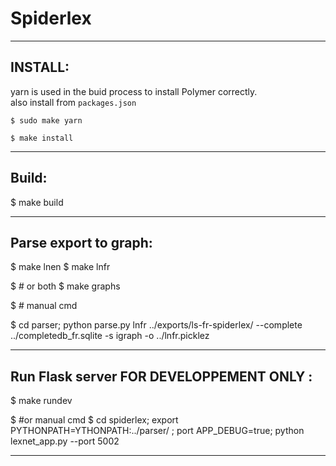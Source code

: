 
# Spiderlex

--------------------------

## INSTALL:

   yarn is used in the buid process to install Polymer correctly.  
   also install from `packages.json`

    $ sudo make yarn
   
    $ make install 

-------------------------

## Build:

   $ make build 

--------------------------

## Parse export to graph:

   $ make lnen 
   $ make lnfr 

   $ # or both 
   $ make graphs 

   $ # manual cmd 

   $ cd parser; python parse.py lnfr ../exports/ls-fr-spiderlex/ --complete ../completedb_fr.sqlite -s igraph -o ../lnfr.picklez

--------------------------

## Run Flask server FOR DEVELOPPEMENT ONLY :

   $ make rundev

   $ #or manual cmd 
   $ cd spiderlex; export PYTHONPATH=YTHONPATH:../parser/ ; port APP_DEBUG=true;  python lexnet_app.py  --port 5002

--------------------------
